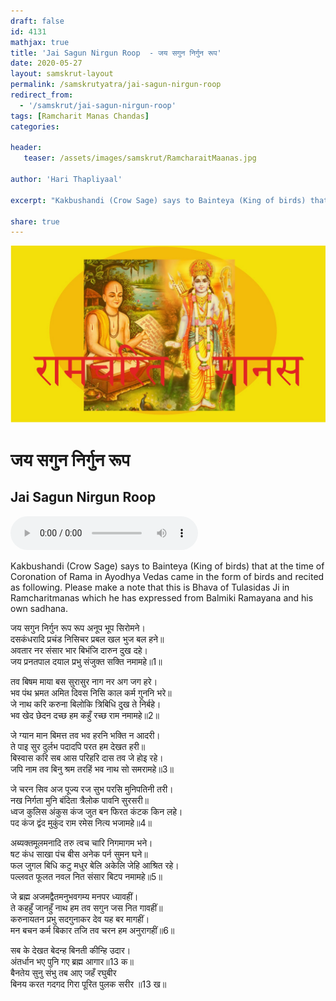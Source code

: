 ```yaml
---
draft: false
id: 4131    
mathjax: true    
title: 'Jai Sagun Nirgun Roop  - जय सगुन निर्गुन रूप'    
date: 2020-05-27    
layout: samskrut-layout 
permalink: /samskrutyatra/jai-sagun-nirgun-roop
redirect_from: 
  - '/samskrut/jai-sagun-nirgun-roop'
tags: [Ramcharit Manas Chandas]    
categories:    
    
header:    
   teaser: /assets/images/samskrut/RamcharaitMaanas.jpg    
    
author: 'Hari Thapliyaal'    
    
excerpt: "Kakbushandi (Crow Sage) says to Bainteya (King of birds) that at the time of Coronation of Rama in Ayodhya Vedas came in the form of birds and recited as following. Please make a note that this is Bhava of Tulasidas"
    
share: true    
---
```

![](/assets/images/samskrut/RamcharaitMaanas.jpg)    
    
# जय सगुन निर्गुन रूप    
## Jai Sagun Nirgun Roop    
    
<audio controls>
  <source src="https://raw.githubusercontent.com/dasarpai/DAI-mp3/main/dasarpai-mp3/070-JaiSagunNirgun.mp3" type="audio/mp3">
  Your browser does not support the audio element.
</audio>     
    
    
Kakbushandi (Crow Sage) says to Bainteya (King of birds) that at the time of Coronation of Rama in Ayodhya Vedas came in the form of birds and recited as following. Please make a note that this is Bhava of Tulasidas Ji in Ramcharitmanas which he has expressed from Balmiki Ramayana and his own sadhana.    
    
जय सगुन निर्गुन रूप रूप अनूप भूप सिरोमने।    
दसकंधरादि प्रचंड निसिचर प्रबल खल भुज बल हने॥    
अवतार नर संसार भार बिभंजि दारुन दुख दहे।    
जय प्रनतपाल दयाल प्रभु संजुक्त सक्ति नमामहे॥1॥    
    
तव बिषम माया बस सुरासुर नाग नर अग जग हरे।    
भव पंथ भ्रमत अमित दिवस निसि काल कर्म गुननि भरे॥    
जे नाथ करि करुना बिलोकि त्रिबिधि दुख ते निर्बहे।    
भव खेद छेदन दच्छ हम कहुँ रच्छ राम नमामहे॥2॥    
    
जे ग्यान मान बिमत्त तव भव हरनि भक्ति न आदरी।    
ते पाइ सुर दुर्लभ पदादपि परत हम देखत हरी॥    
बिस्वास करि सब आस परिहरि दास तव जे होइ रहे।    
जपि नाम तव बिनु श्रम तरहिं भव नाथ सो समरामहे॥3॥    
    
जे चरन सिव अज पूज्य रज सुभ परसि मुनिपतिनी तरी।    
नख निर्गता मुनि बंदिता त्रैलोक पावनि सुरसरी॥    
ध्वज कुलिस अंकुस कंज जुत बन फिरत कंटक किन लहे।    
पद कंज द्वंद मुकुंद राम रमेस नित्य भजामहे॥4॥    
    
अब्यक्तमूलमनादि तरु त्वच चारि निगमागम भने।    
षट कंध साखा पंच बीस अनेक पर्न सुमन घने॥    
फल जुगल बिधि कटु मधुर बेलि अकेलि जेहि आश्रित रहे।    
पल्लवत फूलत नवल नित संसार बिटप नमामहे॥5॥    
    
जे ब्रह्म अजमद्वैतमनुभवगम्य मनपर ध्यावहीं।    
ते कहहुँ जानहुँ नाथ हम तव सगुन जस नित गावहीं॥    
करुनायतन प्रभु सदगुनाकर देव यह बर मागहीं।    
मन बचन कर्म बिकार तजि तव चरन हम अनुरागहीं॥6॥    
    
सब के देखत बेदन्ह बिनती कीन्हि उदार।    
अंतर्धान भए पुनि गए ब्रह्म आगार॥13 क॥    
बैनतेय सुनु संभु तब आए जहँ रघुबीर    
बिनय करत गदगद गिरा पूरित पुलक सरीर ॥13 ख॥    
    
